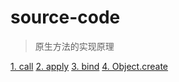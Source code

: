 <!--
 * @Author: Aaron
 * @Date: 2019-11-12 23:29:25
 * @LastEditors: Aaron
 * @LastEditTime: 2020-04-10 16:10:26
 * @Description: file content
 -->
# source-code

> 原生方法的实现原理

[1. call](./src/call.js)
[2. apply](./src/apply.js)
[3. bind](./src/bind.js)
[4. Object.create](./src/object-create.js)

